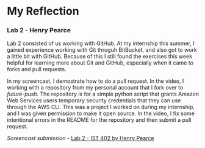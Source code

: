 # My Reflection
### Lab 2 - Henry Pearce

Lab 2 consisted of us working with GitHub. At my internship this summer, I gained experience working with Git throguh BitBucket, and also got to work a little bit with GitHub. Because of this I still found the exercises this week helpful for learning more about Git and GitHub, especially when it came to forks and pull requests. 

In my screencast, I demostrate how to do a pull request. In the video, I working with a repository from my personal account that I fork over to *future-push*. The repository is for a simple python script that grants Amazon Web Services users temporary security credentials that they can use through the AWS CLI. This was a project I worked on during my internship, and I was given permission to make it open source. In the video, I fix some intentional errors in the README for the repository and then submit a pull request. 

*Screencast submission* - [Lab 2 - IST 402 by Henry Pearce](https://youtu.be/KdyQiekcm0c)
